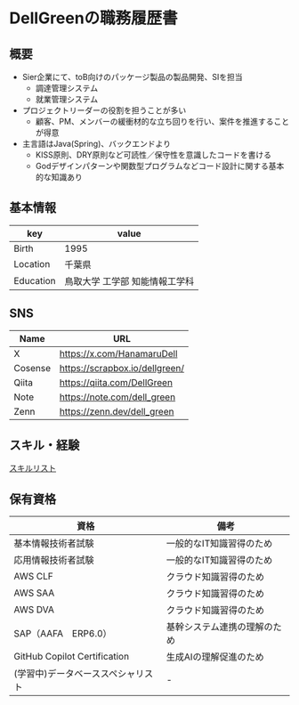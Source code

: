 # DellGreenの職務履歴書
## 概要
- Sier企業にて、toB向けのパッケージ製品の製品開発、SIを担当
  - 調達管理システム
  - 就業管理システム
- プロジェクトリーダーの役割を担うことが多い
  - 顧客、PM、メンバーの緩衝材的な立ち回りを行い、案件を推進することが得意
- 主言語はJava(Spring)、バックエンドより
  - KISS原則、DRY原則など可読性／保守性を意識したコードを書ける
  - Godデザインパターンや関数型プログラムなどコード設計に関する基本的な知識あり

## 基本情報
|key|value|
|----|----|
|Birth|1995|
|Location|千葉県|
|Education|鳥取大学 工学部 知能情報工学科|

## SNS
|Name|URL|
|---|-----|
|X|https://x.com/HanamaruDell|
|Cosense|https://scrapbox.io/dellgreen/|
|Qiita|https://qiita.com/DellGreen|
|Note|https://note.com/dell_green|
|Zenn|https://zenn.dev/dell_green|

## スキル・経験
[スキルリスト](/skills.md)

## 保有資格
|資格|備考|
|-----|-----|
|基本情報技術者試験|一般的なIT知識習得のため|
|応用情報技術者試験|一般的なIT知識習得のため|
|AWS CLF|クラウド知識習得のため|
|AWS SAA|クラウド知識習得のため|
|AWS DVA|クラウド知識習得のため|
|SAP（AAFA　ERP6.0）|基幹システム連携の理解のため|
|GitHub Copilot Certification|生成AIの理解促進のため|
|(学習中)データベーススペシャリスト|-|
